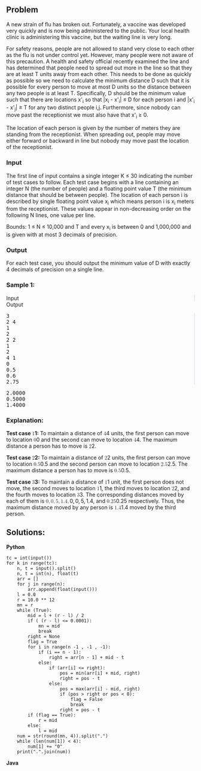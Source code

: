 <div id="problem-statement" class="_problemBody_lulsq_29 print"><h2>Problem</h2>
<p>
A new strain of flu has broken out. Fortunately, a vaccine was developed very quickly and is now being administered to the public. Your local health clinic is administering this vaccine, but the waiting line is very long.
</p><p>
For safety reasons, people are not allowed to stand very close to each other as the flu is not under control yet. However, many people were not aware of this precaution. A health and safety official recently examined the line and has determined that people need to spread out more in the line so that they are at least T units away from each other. This needs to be done as quickly as possible so we need to calculate the minimum distance D such that it is possible for every person to move at most D units so the distance between any two people is at least T. Specifically, D should be the minimum value such that there are locations x'<sub>i</sub> so that |x<sub>i</sub> - x'<sub>i</sub>| ≤ D for each person i and |x'<sub>i</sub> - x'<sub>j</sub>| ≥ T for any two distinct people i,j. Furthermore, since nobody can move past the receptionist we must also have that x'<sub>i</sub> ≥ 0. 
</p><p>
The location of each person is given by the number of meters they are standing from the receptionist. When spreading out, people may move either forward or backward in line but nobody may move past the location of the receptionist.
</p><h3>Input</h3>
<p>
The first line of input contains a single integer K ≤ 30 indicating the number of test cases to follow. Each test case begins with a line containing an integer N (the number of people) and a floating point value T (the minimum distance that should be between people). The location of each person i is described by single floating point value x<sub>i</sub> which means person i is x<sub>i</sub> meters from the receptionist. These values appear in non-decreasing order on the following N lines, one value per line.
</p><p>
Bounds: 1 ≤ N ≤ 10,000 and T and every x<sub>i</sub> is between 0 and 1,000,000 and is given with at most 3 decimals of precision.
</p><h3>Output</h3>
<p>
For each test case, you should output the minimum value of D with exactly 4 decimals of precision on a single line.
</p>
<h3>Sample 1:</h3>
<div data-reactroot="" class="_input_output__table_lulsq_184"><div class="_text_copy__container_lulsq_188"><div class="_text_copy_lulsq_188 _input_top__box_lulsq_198" style="border-right: 1px solid rgb(210, 217, 231);"><span>Input</span><div title="Copy to clipboard" class="" style="pointer-events: all;"><span class="_icon__box_9xn05_2 undefined"><i class="_copy__icon_9xn05_14"></i></span></div></div><div class="_text_copy_lulsq_188 _ouput_top__box_lulsq_201"><span>Output</span><div title="Copy to clipboard" class="" style="pointer-events: all;"><span class="_icon__box_9xn05_2 undefined"><i class="_copy__icon_9xn05_14"></i></span></div></div></div><div class="_values__container_lulsq_204"><div class="_values_lulsq_204" style="border-right: 1px solid rgb(210, 217, 231);"><pre>3
2 4
1
2
2 2
1
2
4 1
0
0.5
0.6
2.75</pre></div><div class="_values_lulsq_204"><pre>2.0000
0.5000
1.4000</pre></div></div></div>
<h3>Explanation:</h3>
<p><strong>Test case <span class="math math-inline"><span class="katex"><span class="katex-mathml"><math xmlns="http://www.w3.org/1998/Math/MathML"><semantics><mrow><mn>1</mn></mrow><annotation encoding="application/x-tex">1</annotation></semantics></math></span><span class="katex-html" aria-hidden="true"><span class="base"><span class="strut" style="height: 0.6444em;"></span><span class="mord">1</span></span></span></span></span>:</strong> To maintain a distance of <span class="math math-inline"><span class="katex"><span class="katex-mathml"><math xmlns="http://www.w3.org/1998/Math/MathML"><semantics><mrow><mn>4</mn></mrow><annotation encoding="application/x-tex">4</annotation></semantics></math></span><span class="katex-html" aria-hidden="true"><span class="base"><span class="strut" style="height: 0.6444em;"></span><span class="mord">4</span></span></span></span></span> units, the first person can move to location <span class="math math-inline"><span class="katex"><span class="katex-mathml"><math xmlns="http://www.w3.org/1998/Math/MathML"><semantics><mrow><mn>0</mn></mrow><annotation encoding="application/x-tex">0</annotation></semantics></math></span><span class="katex-html" aria-hidden="true"><span class="base"><span class="strut" style="height: 0.6444em;"></span><span class="mord">0</span></span></span></span></span> and the second can move to location <span class="math math-inline"><span class="katex"><span class="katex-mathml"><math xmlns="http://www.w3.org/1998/Math/MathML"><semantics><mrow><mn>4</mn></mrow><annotation encoding="application/x-tex">4</annotation></semantics></math></span><span class="katex-html" aria-hidden="true"><span class="base"><span class="strut" style="height: 0.6444em;"></span><span class="mord">4</span></span></span></span></span>. The maximum distance a person has to move is <span class="math math-inline"><span class="katex"><span class="katex-mathml"><math xmlns="http://www.w3.org/1998/Math/MathML"><semantics><mrow><mn>2</mn></mrow><annotation encoding="application/x-tex">2</annotation></semantics></math></span><span class="katex-html" aria-hidden="true"><span class="base"><span class="strut" style="height: 0.6444em;"></span><span class="mord">2</span></span></span></span></span>.</p>
<p><strong>Test case <span class="math math-inline"><span class="katex"><span class="katex-mathml"><math xmlns="http://www.w3.org/1998/Math/MathML"><semantics><mrow><mn>2</mn></mrow><annotation encoding="application/x-tex">2</annotation></semantics></math></span><span class="katex-html" aria-hidden="true"><span class="base"><span class="strut" style="height: 0.6444em;"></span><span class="mord">2</span></span></span></span></span>:</strong> To maintain a distance of <span class="math math-inline"><span class="katex"><span class="katex-mathml"><math xmlns="http://www.w3.org/1998/Math/MathML"><semantics><mrow><mn>2</mn></mrow><annotation encoding="application/x-tex">2</annotation></semantics></math></span><span class="katex-html" aria-hidden="true"><span class="base"><span class="strut" style="height: 0.6444em;"></span><span class="mord">2</span></span></span></span></span> units, the first person can move to location <span class="math math-inline"><span class="katex"><span class="katex-mathml"><math xmlns="http://www.w3.org/1998/Math/MathML"><semantics><mrow><mn>0.5</mn></mrow><annotation encoding="application/x-tex">0.5</annotation></semantics></math></span><span class="katex-html" aria-hidden="true"><span class="base"><span class="strut" style="height: 0.6444em;"></span><span class="mord">0.5</span></span></span></span></span> and the second person can move to location <span class="math math-inline"><span class="katex"><span class="katex-mathml"><math xmlns="http://www.w3.org/1998/Math/MathML"><semantics><mrow><mn>2.5</mn></mrow><annotation encoding="application/x-tex">2.5</annotation></semantics></math></span><span class="katex-html" aria-hidden="true"><span class="base"><span class="strut" style="height: 0.6444em;"></span><span class="mord">2.5</span></span></span></span></span>. The maximum distance a person has to move is <span class="math math-inline"><span class="katex"><span class="katex-mathml"><math xmlns="http://www.w3.org/1998/Math/MathML"><semantics><mrow><mn>0.5</mn></mrow><annotation encoding="application/x-tex">0.5</annotation></semantics></math></span><span class="katex-html" aria-hidden="true"><span class="base"><span class="strut" style="height: 0.6444em;"></span><span class="mord">0.5</span></span></span></span></span>.</p>
<p><strong>Test case <span class="math math-inline"><span class="katex"><span class="katex-mathml"><math xmlns="http://www.w3.org/1998/Math/MathML"><semantics><mrow><mn>3</mn></mrow><annotation encoding="application/x-tex">3</annotation></semantics></math></span><span class="katex-html" aria-hidden="true"><span class="base"><span class="strut" style="height: 0.6444em;"></span><span class="mord">3</span></span></span></span></span>:</strong> To maintain a distance of <span class="math math-inline"><span class="katex"><span class="katex-mathml"><math xmlns="http://www.w3.org/1998/Math/MathML"><semantics><mrow><mn>1</mn></mrow><annotation encoding="application/x-tex">1</annotation></semantics></math></span><span class="katex-html" aria-hidden="true"><span class="base"><span class="strut" style="height: 0.6444em;"></span><span class="mord">1</span></span></span></span></span> unit, the first person does not move, the second moves to location <span class="math math-inline"><span class="katex"><span class="katex-mathml"><math xmlns="http://www.w3.org/1998/Math/MathML"><semantics><mrow><mn>1</mn></mrow><annotation encoding="application/x-tex">1</annotation></semantics></math></span><span class="katex-html" aria-hidden="true"><span class="base"><span class="strut" style="height: 0.6444em;"></span><span class="mord">1</span></span></span></span></span>, the third moves to location <span class="math math-inline"><span class="katex"><span class="katex-mathml"><math xmlns="http://www.w3.org/1998/Math/MathML"><semantics><mrow><mn>2</mn></mrow><annotation encoding="application/x-tex">2</annotation></semantics></math></span><span class="katex-html" aria-hidden="true"><span class="base"><span class="strut" style="height: 0.6444em;"></span><span class="mord">2</span></span></span></span></span>, and the fourth moves to location <span class="math math-inline"><span class="katex"><span class="katex-mathml"><math xmlns="http://www.w3.org/1998/Math/MathML"><semantics><mrow><mn>3</mn></mrow><annotation encoding="application/x-tex">3</annotation></semantics></math></span><span class="katex-html" aria-hidden="true"><span class="base"><span class="strut" style="height: 0.6444em;"></span><span class="mord">3</span></span></span></span></span>. The corresponding distances moved by each of them is <span class="math math-inline"><span class="katex"><span class="katex-mathml"><math xmlns="http://www.w3.org/1998/Math/MathML"><semantics><mrow><mn>0</mn><mo separator="true">,</mo><mn>0</mn><mo separator="true">,</mo><mn>5</mn><mo separator="true">,</mo><mn>1.4</mn><mo separator="true">,</mo></mrow><annotation encoding="application/x-tex">0, 0,5, 1.4,</annotation></semantics></math></span><span class="katex-html" aria-hidden="true"><span class="base"><span class="strut" style="height: 0.8389em; vertical-align: -0.1944em;"></span><span class="mord">0</span><span class="mpunct">,</span><span class="mspace" style="margin-right: 0.1667em;"></span><span class="mord">0</span><span class="mpunct">,</span><span class="mspace" style="margin-right: 0.1667em;"></span><span class="mord">5</span><span class="mpunct">,</span><span class="mspace" style="margin-right: 0.1667em;"></span><span class="mord">1.4</span><span class="mpunct">,</span></span></span></span></span> and <span class="math math-inline"><span class="katex"><span class="katex-mathml"><math xmlns="http://www.w3.org/1998/Math/MathML"><semantics><mrow><mn>0.25</mn></mrow><annotation encoding="application/x-tex">0.25</annotation></semantics></math></span><span class="katex-html" aria-hidden="true"><span class="base"><span class="strut" style="height: 0.6444em;"></span><span class="mord">0.25</span></span></span></span></span> respectively. Thus, the maximum distance moved by any person is <span class="math math-inline"><span class="katex"><span class="katex-mathml"><math xmlns="http://www.w3.org/1998/Math/MathML"><semantics><mrow><mn>1.4</mn></mrow><annotation encoding="application/x-tex">1.4</annotation></semantics></math></span><span class="katex-html" aria-hidden="true"><span class="base"><span class="strut" style="height: 0.6444em;"></span><span class="mord">1.4</span></span></span></span></span> moved by the third person.</p></div>

## Solutions:
**Python**
```
tc = int(input())
for k in range(tc):
    n, t = input().split()
    n, t = int(n), float(t)
    arr = []
    for j in range(n):
        arr.append(float(input()))
    l = 0.0
    r = 10.0 ** 12
    mn = r
    while (True):
        mid = l + (r - l) / 2
        if ( (r - l) <= 0.0001):
            mn = mid 
            break
        right = None
        flag = True
        for i in range(n -1 , -1 , -1):
            if (i == n - 1):
                right = arr[n - 1] + mid - t
            else:
                if (arr[i] <= right):
                    pos = min(arr[i] + mid, right)
                    right = pos - t
                else:
                    pos = max(arr[i] - mid, right)
                    if (pos > right or pos < 0):
                        flag = False
                        break
                    right = pos - t
        if (flag == True):
            r = mid 
        else:
            l = mid
    num = str(round(mn, 4)).split(".")
    while (len(num[1]) < 4):
        num[1] += "0"
    print(".".join(num))
```

**Java**
```

```

